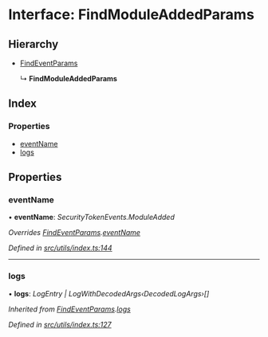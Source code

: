 # Interface: FindModuleAddedParams

## Hierarchy

- [FindEventParams](_utils_index_.findeventparams.md)

  ↳ **FindModuleAddedParams**

## Index

### Properties

- [eventName](_utils_index_.findmoduleaddedparams.md#eventname)
- [logs](_utils_index_.findmoduleaddedparams.md#logs)

## Properties

### eventName

• **eventName**: _SecurityTokenEvents.ModuleAdded_

_Overrides [FindEventParams](_utils_index_.findeventparams.md).[eventName](_utils_index_.findeventparams.md#eventname)_

_Defined in [src/utils/index.ts:144](https://github.com/PolymathNetwork/polymath-sdk/blob/c47ae7a/src/utils/index.ts#L144)_

---

### logs

• **logs**: _LogEntry | LogWithDecodedArgs‹DecodedLogArgs›[]_

_Inherited from [FindEventParams](_utils_index_.findeventparams.md).[logs](_utils_index_.findeventparams.md#logs)_

_Defined in [src/utils/index.ts:127](https://github.com/PolymathNetwork/polymath-sdk/blob/c47ae7a/src/utils/index.ts#L127)_
